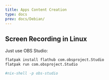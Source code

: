 ```yaml
---
title: Apps Content Creation
type: docs
prev: docs/Debian/
---
```


## Screen Recording in Linux

Just use OBS Studio:

```sh
flatpak install flathub com.obsproject.Studio
flatpak run com.obsproject.Studio

#nix-shell -p obs-studio
```